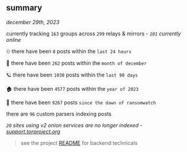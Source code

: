
## summary
_december 29th, 2023_

currently tracking `163` groups across `299` relays & mirrors - _`101` currently online_

⏲ there have been `8` posts within the `last 24 hours`

🦈 there have been `262` posts within the `month of december`

🪐 there have been `1030` posts within the `last 90 days`

🏚 there have been `4577` posts within the `year of 2023`

🦕 there have been `9267` posts `since the dawn of ransomwatch`

there are `96` custom parsers indexing posts

_`20` sites using v2 onion services are no longer indexed - [support.torproject.org](https://support.torproject.org/onionservices/v2-deprecation/)_

> see the project [README](https://github.com/joshhighet/ransomwatch#ransomwatch--) for backend technicals
